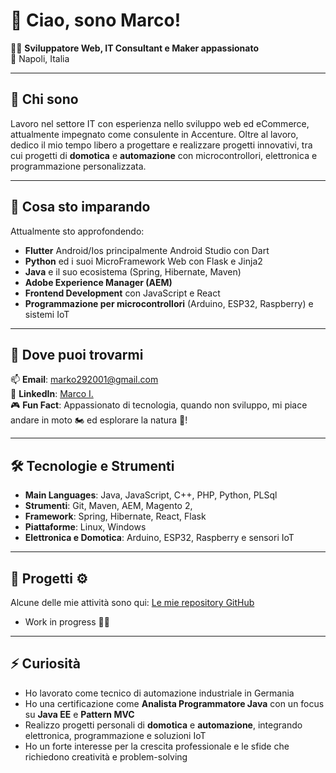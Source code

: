 # 👋 Ciao, sono Marco!
👨‍💻 **Sviluppatore Web, IT Consultant e Maker appassionato**  
📍 Napoli, Italia  

---

## 🚀 Chi sono  
Lavoro nel settore IT con esperienza nello sviluppo web ed eCommerce, attualmente impegnato come consulente in Accenture. Oltre al lavoro, dedico il mio tempo libero a progettare e realizzare progetti innovativi, tra cui progetti di **domotica** e **automazione** con microcontrollori, elettronica e programmazione personalizzata.  

---

## 🌱 Cosa sto imparando  
Attualmente sto approfondendo:
- **Flutter** Android/Ios principalmente Android Studio con Dart
- **Python** ed i suoi MicroFramework Web con Flask e Jinja2
- **Java** e il suo ecosistema (Spring, Hibernate, Maven)  
- **Adobe Experience Manager (AEM)**  
- **Frontend Development** con JavaScript e React  
- **Programmazione per microcontrollori** (Arduino, ESP32, Raspberry) e sistemi IoT  

---

## 🔗 Dove puoi trovarmi  
📫 **Email**: marko292001@gmail.com  
💼 **LinkedIn**: [Marco I.](https://it.linkedin.com/in/marco-i-7840b8136?trk=people-guest_people_search-card)  
🎮 **Fun Fact**: Appassionato di tecnologia, quando non sviluppo, mi piace andare in moto 🏍️ ed esplorare la natura 🍂!

---

## 🛠️ Tecnologie e Strumenti  
- **Main Languages**: Java, JavaScript, C++, PHP, Python, PLSql  
- **Strumenti**: Git, Maven, AEM, Magento 2,   
- **Framework**: Spring, Hibernate, React, Flask
- **Piattaforme**: Linux, Windows  
- **Elettronica e Domotica**: Arduino, ESP32, Raspberry e sensori IoT  

---

## 📂 Progetti ⚙️
Alcune delle mie attività sono qui: [Le mie repository GitHub](https://github.com/markoiaco)  
 - Work in progress 🚧🚧


---

## ⚡ Curiosità  
- Ho lavorato come tecnico di automazione industriale in Germania  
- Ho una certificazione come **Analista Programmatore Java** con un focus su **Java EE** e **Pattern MVC**  
- Realizzo progetti personali di **domotica** e **automazione**, integrando elettronica, programmazione e soluzioni IoT  
- Ho un forte interesse per la crescita professionale e le sfide che richiedono creatività e problem-solving  
